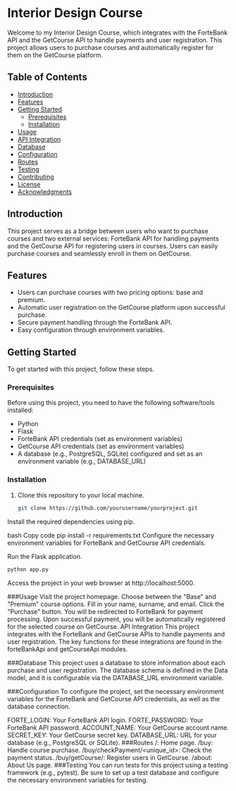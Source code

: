 # Interior Design Course

Welcome to my Interior Design Course, which integrates with the ForteBank API and the GetCourse API to handle payments and user registration. This project allows users to purchase courses and automatically register for them on the GetCourse platform.

## Table of Contents

- [Introduction](#introduction)
- [Features](#features)
- [Getting Started](#getting-started)
  - [Prerequisites](#prerequisites)
  - [Installation](#installation)
- [Usage](#usage)
- [API Integration](#api-integration)
- [Database](#database)
- [Configuration](#configuration)
- [Routes](#routes)
- [Testing](#testing)
- [Contributing](#contributing)
- [License](#license)
- [Acknowledgments](#acknowledgments)

## Introduction

This project serves as a bridge between users who want to purchase courses and two external services: ForteBank API for handling payments and the GetCourse API for registering users in courses. Users can easily purchase courses and seamlessly enroll in them on GetCourse.

## Features

- Users can purchase courses with two pricing options: base and premium.
- Automatic user registration on the GetCourse platform upon successful purchase.
- Secure payment handling through the ForteBank API.
- Easy configuration through environment variables.

## Getting Started

To get started with this project, follow these steps.

### Prerequisites

Before using this project, you need to have the following software/tools installed:

- Python
- Flask
- ForteBank API credentials (set as environment variables)
- GetCourse API credentials (set as environment variables)
- A database (e.g., PostgreSQL, SQLite) configured and set as an environment variable (e.g., DATABASE_URL)

### Installation

1. Clone this repository to your local machine.
   ```bash
   git clone https://github.com/yourusername/yourproject.git
Install the required dependencies using pip.

bash
Copy code
pip install -r requirements.txt
Configure the necessary environment variables for ForteBank and GetCourse API credentials.

Run the Flask application.

```bash
python app.py
```
Access the project in your web browser at http://localhost:5000.

###Usage
Visit the project homepage.
Choose between the "Base" and "Premium" course options.
Fill in your name, surname, and email.
Click the "Purchase" button.
You will be redirected to ForteBank for payment processing.
Upon successful payment, you will be automatically registered for the selected course on GetCourse.
API Integration
This project integrates with the ForteBank and GetCourse APIs to handle payments and user registration. The key functions for these integrations are found in the forteBankApi and getCourseApi modules.

###Database
This project uses a database to store information about each purchase and user registration. The database schema is defined in the Data model, and it is configurable via the DATABASE_URL environment variable.

###Configuration
To configure the project, set the necessary environment variables for the ForteBank and GetCourse API credentials, as well as the database connection.

FORTE_LOGIN: Your ForteBank API login.
FORTE_PASSWORD: Your ForteBank API password.
ACCOUNT_NAME: Your GetCourse account name.
SECRET_KEY: Your GetCourse secret key.
DATABASE_URL: URL for your database (e.g., PostgreSQL or SQLite).
###Routes
/: Home page.
/buy: Handle course purchase.
/buy/checkPayment/<unique_id>: Check the payment status.
/buy/getCourse/<token>: Register users in GetCourse.
/about: About Us page.
###Testing
You can run tests for this project using a testing framework (e.g., pytest). Be sure to set up a test database and configure the necessary environment variables for testing.
